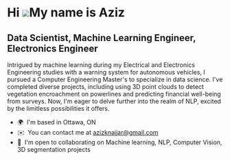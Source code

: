Hi ![](https://user-images.githubusercontent.com/18350557/176309783-0785949b-9127-417c-8b55-ab5a4333674e.gif)My name is Aziz
============================================================================================================================

Data Scientist, Machine Learning Engineer, Electronics Engineer
---------------------------------------------------------------

Intrigued by machine learning during my Electrical and Electronics Engineering studies with a warning system for autonomous vehicles, I pursued a Computer Engineering Master's to specialize in data science. I've completed diverse projects, including using 3D point clouds to detect vegetation encroachment on powerlines and predicting financial well-being from surveys. Now, I'm eager to delve further into the realm of NLP, excited by the limitless possibilities it offers.

* 🌍  I'm based in Ottawa, ON
* ✉️  You can contact me at [azizknajjar@gmail.com](mailto:azizknajjar@gmail.com)
* 🤝  I'm open to collaborating on Machine learning, NLP, Computer Vision, 3D segmentation projects

